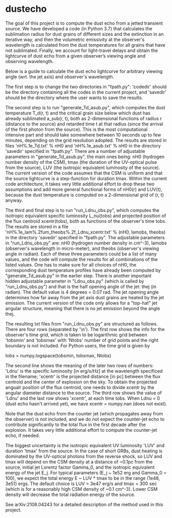 # dustecho
The goal of this project is to compute the dust echo from a jetted transient source. We have developed a code (in Python 3.7) that calculates the sublimation radius for dust grains of different sizes and the extinction in an iterative way, and then the volumetric emissivity at the observer's wavelength is calculated from the dust temperatures for all grains that have not sublimated. Finally, we account for light-travel delays and obtain the lightcurve of dust echo from a given observer’s viewing angle and observing wavelength.

Below is a guide to calculate the dust echo lightcurve for arbitrary viewing angle (wrt. the jet axis) and observer's wavelength.

The first step is to change the two directories in "fpath.py": 'codedir' should be the directory containing all the codes in the current project, and 'savedir' should be the directory where the user wants to save the results.

The second step is to run "generate_Td_asub.py", which computes the dust temperature T_d(r, t) and the critical grain size below which dust has already sublimated a_sub(r, t), both as 2-dimensional functions of radius r (distance to the source) and retarded time t at that radius (since the arrival of the first photon from the source). This is the most computational intensive part and should take somewhere between 10 seconds up to few minutes, depending on the grid resolution adopted. The results are stored in files 'nH%.1e_Td.txt' % nH0 and 'nH%.1e_asub.txt' % nH0 in the directory 'savedir' specified in "fpath.py". There are a number of adjustable parameters in "generate_Td_asub.py", the main ones being: nH0 (hydrogen number density of the CSM), tmax (the duration of the UV-optical pulse from the source), LUV (the isotropic equivalent luminosity of the source). The current version of the code assumes that the CSM is uniform and that the source lightcurve is a step-function for duration tmax. Within the current code architecture, it takes very little additional effort to drop these two assumptions and add more general functional forms of nH0(r) and LUV(t), because the dust temperature is computed on a 2-dimensional grid of (r, t) anyway.

The third and final step is to run "run_Ldnu_obs.py", which computes the isotropic equivalent specific luminosity L_nu(tobs) and projected position of the flux centroid xcentr(tobs), both as functions of the observer's time tobs. The results are stored in a file 'nH%.1e_lam%.2fum_theobs%.2f_Ldnu_xcentr.txt' % (nH0, lamobs, theobs) in the directory 'savedir' specified in "fpath.py". The adjustable parameters in "run_Ldnu_obs.py" are: nH0 (hydrogen number density in cm^-3), lamobs (observer's wavelength in micro-meter), and theobs (observer's viewing angle in radian). Each of these three parameters could be a list of many values, and the code will compute the results for all combinations of the listed values. One has to make sure for all choices of nH0, the corresponding dust temperature profiles have already been computed by "generate_Td_asub.py" in the earlier step. There is another important hidden adjustable parameter in "Ldnu_obs.py" (which is called by "run_Ldnu_obs.py") and that is the half opening angle of the jet: thej (in radian). The default value is 4 degrees = 0.07 rad. The jet opening angle determines how far away from the jet axis dust grains are heated by the jet emission. The current version of the code only allows for a "top-hat" jet angular structure, meaning that there is no jet emission beyond the angle thej.

The resulting txt files from "run_Ldnu_obs.py" are structured as follows. There are four rows (separated by '\n'). The first row shows the info for the observer's time grid, which is taken to be logarithmic grid between 'tobsmin' and 'tobsmax' with 'Ntobs' number of grid points and the right boundary is not included. For Python users, the time grid is given by

tobs = numpy.logspace(tobsmin, tobsmax, Ntobs)

The second line shows the meaning of the later two rows of numbers: 'Ldnu' is the specific luminosity [in erg/s/Hz] at the wavelength specificed in the filename; 'xcentr' is the projected distance [in pc] between the flux centroid and the center of explosion on the sky. To obtain the projected angualr position of the flux centroid, one needs to divide xcentr by the angular diameter distance to the source. The third row shows the value of 'Ldnu' and the last row shows 'xcentr', at each time tobs. When Ldnu = 0 (dust echo hasn't arrived yet), we have xcentr = numpy.nan (does not exist).

Note that the dust echo from the counter jet (which propagates away from the observer) is not included, and we do not expect the counter-jet echo to contribute significantly to the total flux in the first decade after the explosion. It takes very little additional effort to compute the counter-jet echo, if needed.

The biggest uncertainty is the isotropic equivalent UV luminosity 'LUV' and duration 'tmax' from the source. In the case of short GRBs, dust heating is dominated by the UV-optical photons from the reverse shock, so LUV and tmax will depend on the CSM density at a distance of ~0.1pc from the source, initial jet Lorentz factor Gamma_0, and the isotropic equivalent energy of the jet E_j. For typical parameters (E_j ~ 1e52 erg and Gamma_0 ~ 100), we expect the total energy E ~ LUV * tmax to be in the range (1e48, 3e51) ergs. The default choice is LUV = 3e47 erg/s and tmax = 300 sec (which is for a reasonably high CSM density of ~0.1 cm^-3). Lower CSM density will decrease the total radiation energy of the source.

See arXiv:2108.04243 for a detailed description of the method used in this project.
